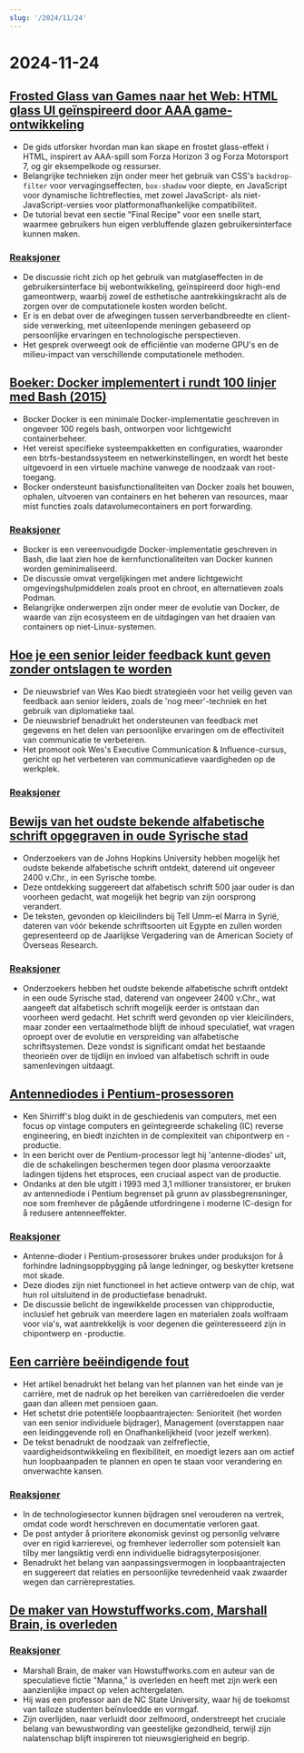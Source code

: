 ```yaml
---
slug: '/2024/11/24'
---
```


# 2024-11-24

## [Frosted Glass van Games naar het Web: HTML glass UI geïnspireerd door AAA game-ontwikkeling](https://www.tyleo.com/html-glass.html)

- De gids utforsker hvordan man kan skape en frostet glass-effekt i HTML, inspirert av AAA-spill som Forza Horizon 3 og Forza Motorsport 7, og gir eksempelkode og ressurser.
- Belangrijke technieken zijn onder meer het gebruik van CSS's `backdrop-filter` voor vervagingseffecten, `box-shadow` voor diepte, en JavaScript voor dynamische lichtreflecties, met zowel JavaScript- als niet-JavaScript-versies voor platformonafhankelijke compatibiliteit.
- De tutorial bevat een sectie "Final Recipe" voor een snelle start, waarmee gebruikers hun eigen verbluffende glazen gebruikersinterface kunnen maken.

### [Reaksjoner](https://news.ycombinator.com/item?id=42225481)

- De discussie richt zich op het gebruik van matglaseffecten in de gebruikersinterface bij webontwikkeling, geïnspireerd door high-end gameontwerp, waarbij zowel de esthetische aantrekkingskracht als de zorgen over de computationele kosten worden belicht.
- Er is en debat over de afwegingen tussen serverbandbreedte en client-side verwerking, met uiteenlopende meningen gebaseerd op persoonlijke ervaringen en technologische perspectieven.
- Het gesprek overweegt ook de efficiëntie van moderne GPU's en de milieu-impact van verschillende computationele methoden.

## [Boeker: Docker implementert i rundt 100 linjer med Bash (2015)](https://github.com/p8952/bocker)

- Bocker Docker is een minimale Docker-implementatie geschreven in ongeveer 100 regels bash, ontworpen voor lichtgewicht containerbeheer.
- Het vereist specifieke systeempakketten en configuraties, waaronder een btrfs-bestandssysteem en netwerkinstellingen, en wordt het beste uitgevoerd in een virtuele machine vanwege de noodzaak van root-toegang.
- Bocker ondersteunt basisfunctionaliteiten van Docker zoals het bouwen, ophalen, uitvoeren van containers en het beheren van resources, maar mist functies zoals datavolumecontainers en port forwarding.

### [Reaksjoner](https://news.ycombinator.com/item?id=42224670)

- Bocker is een vereenvoudigde Docker-implementatie geschreven in Bash, die laat zien hoe de kernfunctionaliteiten van Docker kunnen worden geminimaliseerd.
- De discussie omvat vergelijkingen met andere lichtgewicht omgevingshulpmiddelen zoals proot en chroot, en alternatieven zoals Podman.
- Belangrijke onderwerpen zijn onder meer de evolutie van Docker, de waarde van zijn ecosysteem en de uitdagingen van het draaien van containers op niet-Linux-systemen.

## [Hoe je een senior leider feedback kunt geven zonder ontslagen te worden](https://newsletter.weskao.com/p/how-to-give-a-senior-leader-feedback-without-getting-fired)

- De nieuwsbrief van Wes Kao biedt strategieën voor het veilig geven van feedback aan senior leiders, zoals de 'nog meer'-techniek en het gebruik van diplomatieke taal.
- De nieuwsbrief benadrukt het ondersteunen van feedback met gegevens en het delen van persoonlijke ervaringen om de effectiviteit van communicatie te verbeteren.
- Het promoot ook Wes's Executive Communication & Influence-cursus, gericht op het verbeteren van communicatieve vaardigheden op de werkplek.

### [Reaksjoner](https://news.ycombinator.com/item?id=42223099)

## [Bewijs van het oudste bekende alfabetische schrift opgegraven in oude Syrische stad](https://hub.jhu.edu/2024/11/21/ancient-alphabet-discovered-syria/)

- Onderzoekers van de Johns Hopkins University hebben mogelijk het oudste bekende alfabetische schrift ontdekt, daterend uit ongeveer 2400 v.Chr., in een Syrische tombe.
- Deze ontdekking suggereert dat alfabetisch schrift 500 jaar ouder is dan voorheen gedacht, wat mogelijk het begrip van zijn oorsprong verandert.
- De teksten, gevonden op kleicilinders bij Tell Umm-el Marra in Syrië, dateren van vóór bekende schriftsoorten uit Egypte en zullen worden gepresenteerd op de Jaarlijkse Vergadering van de American Society of Overseas Research.

### [Reaksjoner](https://news.ycombinator.com/item?id=42224330)

- Onderzoekers hebben het oudste bekende alfabetische schrift ontdekt in een oude Syrische stad, daterend van ongeveer 2400 v.Chr., wat aangeeft dat alfabetisch schrift mogelijk eerder is ontstaan dan voorheen werd gedacht. Het schrift werd gevonden op vier kleicilinders, maar zonder een vertaalmethode blijft de inhoud speculatief, wat vragen oproept over de evolutie en verspreiding van alfabetische schriftsystemen. Deze vondst is significant omdat het bestaande theorieën over de tijdlijn en invloed van alfabetisch schrift in oude samenlevingen uitdaagt.

## [Antennediodes i Pentium-prosessoren](http://www.righto.com/2024/11/antenna-diodes-in-pentium-processor.html)

- Ken Shirriff's blog duikt in de geschiedenis van computers, met een focus op vintage computers en geïntegreerde schakeling (IC) reverse engineering, en biedt inzichten in de complexiteit van chipontwerp en -productie.
- In een bericht over de Pentium-processor legt hij 'antenne-diodes' uit, die de schakelingen beschermen tegen door plasma veroorzaakte ladingen tijdens het etsproces, een cruciaal aspect van de productie.
- Ondanks at den ble utgitt i 1993 med 3,1 millioner transistorer, er bruken av antennediode i Pentium begrenset på grunn av plassbegrensninger, noe som fremhever de pågående utfordringene i moderne IC-design for å redusere antenneeffekter.

### [Reaksjoner](https://news.ycombinator.com/item?id=42223690)

- Antenne-dioder i Pentium-prosessorer brukes under produksjon for å forhindre ladningsoppbygging på lange ledninger, og beskytter kretsene mot skade.
- Deze diodes zijn niet functioneel in het actieve ontwerp van de chip, wat hun rol uitsluitend in de productiefase benadrukt.
- De discussie belicht de ingewikkelde processen van chipproductie, inclusief het gebruik van meerdere lagen en materialen zoals wolfraam voor via's, wat aantrekkelijk is voor degenen die geïnteresseerd zijn in chipontwerp en -productie.

## [Een carrière beëindigende fout](https://bitfieldconsulting.com/posts/career)

- Het artikel benadrukt het belang van het plannen van het einde van je carrière, met de nadruk op het bereiken van carrièredoelen die verder gaan dan alleen met pensioen gaan.
- Het schetst drie potentiële loopbaantrajecten: Senioriteit (het worden van een senior individuele bijdrager), Management (overstappen naar een leidinggevende rol) en Onafhankelijkheid (voor jezelf werken).
- De tekst benadrukt de noodzaak van zelfreflectie, vaardigheidsontwikkeling en flexibiliteit, en moedigt lezers aan om actief hun loopbaanpaden te plannen en open te staan voor verandering en onverwachte kansen.

### [Reaksjoner](https://news.ycombinator.com/item?id=42228538)

- In de technologiesector kunnen bijdragen snel verouderen na vertrek, omdat code wordt herschreven en documentatie verloren gaat.
- De post antyder å prioritere økonomisk gevinst og personlig velvære over en rigid karrierevei, og fremhever lederroller som potensielt kan tilby mer langsiktig verdi enn individuelle bidragsyterposisjoner.
- Benadrukt het belang van aanpassingsvermogen in loopbaantrajecten en suggereert dat relaties en persoonlijke tevredenheid vaak zwaarder wegen dan carrièreprestaties.

## [De maker van Howstuffworks.com, Marshall Brain, is overleden](https://www.wral.com/news/local/nc-state-marshall-brain-dies-november-2024/)

### [Reaksjoner](https://news.ycombinator.com/item?id=42228759)

- Marshall Brain, de maker van Howstuffworks.com en auteur van de speculatieve fictie "Manna," is overleden en heeft met zijn werk een aanzienlijke impact op velen achtergelaten.
- Hij was een professor aan de NC State University, waar hij de toekomst van talloze studenten beïnvloedde en vormgaf.
- Zijn overlijden, naar verluidt door zelfmoord, onderstreept het cruciale belang van bewustwording van geestelijke gezondheid, terwijl zijn nalatenschap blijft inspireren tot nieuwsgierigheid en begrip.

<head>
  <meta property="og:title" content="Frosted Glass van Games naar het Web: HTML glass UI geïnspireerd door AAA game-ontwikkeling" />
  <meta property="og:type" content="website" />
  <meta property="og:image" content="https://og.cho.sh/api/og/?title=Frosted%20Glass%20van%20Games%20naar%20het%20Web%3A%20HTML%20glass%20UI%20ge%C3%AFnspireerd%20door%20AAA%20game-ontwikkeling&subheading=s%C3%B8ndag%2024.%20november%202024%3A%20Sammendrag%20av%20Hacker%20News" />
</head>
